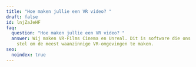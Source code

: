 ```yaml
---
title: "Hoe maken jullie een VR video? "
draft: false
id: lnjZaJeHF
faq:
  question: "Hoe maken jullie een VR video? "
  answer: Wij maken VR-Films Cinema en Unreal. Dit is software die ons in staat
    stel om de meest waanzinnige VR-omgevingen te maken.
seo:
  noindex: true
---
```

